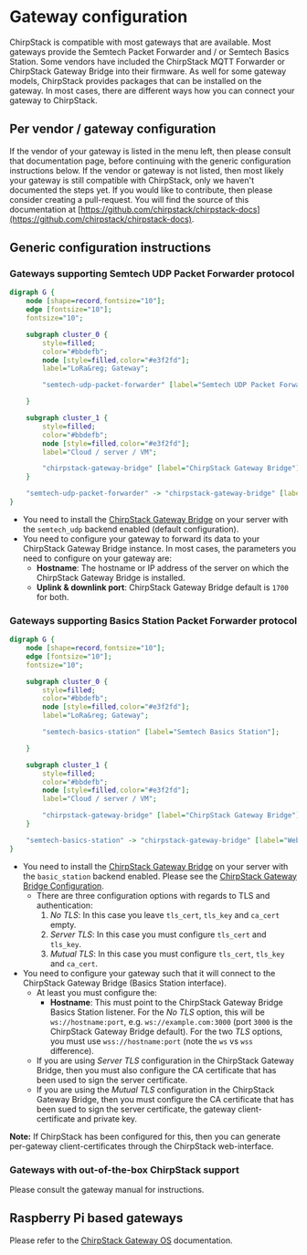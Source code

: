 # Gateway configuration

ChirpStack is compatible with most gateways that are available. Most gateways
provide the Semtech Packet Forwarder and / or Semtech Basics Station. Some
vendors have included the ChirpStack MQTT Forwarder or ChirpStack Gateway Bridge
into their firmware. As well for some gateway models, ChirpStack provides
packages that can be installed on the gateway. In most cases, there are
different ways how you can connect your gateway to ChirpStack.

<!-- toc -->

## Per vendor / gateway configuration

If the vendor of your gateway is listed in the menu left, then please consult
that documentation page, before continuing with the generic configuration
instructions below. If the vendor or gateway is not listed, then most likely
your gateway is still compatible with ChirpStack, only we haven't documented
the steps yet. If you would like to contribute, then please consider creating
a pull-request. You will find the source of this documentation at
[https://github.com/chirpstack/chirpstack-docs](https://github.com/chirpstack/chirpstack-docs).

## Generic configuration instructions

### Gateways supporting Semtech UDP Packet Forwarder protocol

```dot process
digraph G {
	node [shape=record,fontsize="10"];
	edge [fontsize="10"];
	fontsize="10";

	subgraph cluster_0 {
		style=filled;
		color="#bbdefb";
		node [style=filled,color="#e3f2fd"];
		label="LoRa&reg; Gateway";

		"semtech-udp-packet-forwarder" [label="Semtech UDP Packet Forwarder"];

	}

	subgraph cluster_1 {
		style=filled;
		color="#bbdefb";
		node [style=filled,color="#e3f2fd"];
		label="Cloud / server / VM";

		"chirpstack-gateway-bridge" [label="ChirpStack Gateway Bridge"];
	}

	"semtech-udp-packet-forwarder" -> "chirpstack-gateway-bridge" [label="UDP"];
}
```

* You need to install the [ChirpStack Gateway Bridge](../chirpstack-gateway-bridge/index.md)
  on your server with the `semtech_udp` backend enabled (default configuration).
* You need to configure your gateway to forward its data to your ChirpStack
  Gateway Bridge instance. In most cases, the parameters you need to configure
  on your gateway are:
  * **Hostname**: The hostname or IP address of the server on which the ChirpStack
    Gateway Bridge is installed.
  * **Uplink & downlink port**: ChirpStack Gateway Bridge default is `1700` for both.

### Gateways supporting Basics Station Packet Forwarder protocol

```dot process
digraph G {
	node [shape=record,fontsize="10"];
	edge [fontsize="10"];
	fontsize="10";

	subgraph cluster_0 {
		style=filled;
		color="#bbdefb";
		node [style=filled,color="#e3f2fd"];
		label="LoRa&reg; Gateway";

		"semtech-basics-station" [label="Semtech Basics Station"];

	}

	subgraph cluster_1 {
		style=filled;
		color="#bbdefb";
		node [style=filled,color="#e3f2fd"];
		label="Cloud / server / VM";

		"chirpstack-gateway-bridge" [label="ChirpStack Gateway Bridge"];
	}

	"semtech-basics-station" -> "chirpstack-gateway-bridge" [label="WebSocket"];
}
```

* You need to install the [ChirpStack Gateway Bridge](../chirpstack-gateway-bridge/index.md)
  on your server with the `basic_station` backend enabled. Please see the
  [ChirpStack Gateway Bridge Configuration](../chirpstack-gateway-bridge/configuration.md).
  * There are three configuration options with regards to TLS and authentication:
    1. _No TLS_: In this case you leave `tls_cert`, `tls_key` and `ca_cert` empty.
	2. _Server TLS_: In this case you must configure `tls_cert` and `tls_key`.
	3. _Mutual TLS_: In this case you must configure `tls_cert`, `tls_key` and `ca_cert`.
* You need to configure your gateway such that it will connect to the ChirpStack
  Gateway Bridge (Basics Station interface).
  * At least you must configure the:
    * **Hostname**: This must point to the ChirpStack Gateway Bridge Basics Station
      listener. For the _No TLS_ option, this will be `ws://hostname:port`, e.g.
      `ws://example.com:3000` (port `3000` is the ChirpStack Gateway Bridge default).
      For the two _TLS_ options, you must use `wss://hostname:port` (note the
      `ws` vs `wss` difference). 
  * If you are using _Server TLS_ configuration in the ChirpStack Gateway Bridge,
    then you must also configure the CA certificate that has been used to sign
    the server certificate.
  * If you are using the _Mutual TLS_ configuration in the ChirpStack Gateway
    Bridge, then you must configure the CA certificate that has been sued to sign
    the server certificate, the gateway client-certificate and private key.

**Note:** If ChirpStack has been configured for this, then you can generate
per-gateway client-certificates through the ChirpStack web-interface.

### Gateways with out-of-the-box ChirpStack support

Please consult the gateway manual for instructions.

## Raspberry Pi based gateways

Please refer to the [ChirpStack Gateway OS](../chirpstack-gateway-os/index.md)
documentation.
